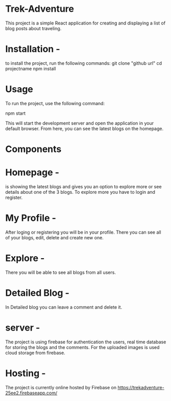# Trek-Adventure
This project is a simple React application for creating and displaying a list of blog posts about traveling.

# Installation - 
to install the project, run the following commands: 
 git clone "github url"
 cd projectname
 npm install


# Usage
To run the project, use the following command:

 npm start

This will start the development server and open the application in your default browser. From here, you can see the latest blogs on the homepage.

# Components
# Homepage -  
is showing the latest blogs and gives you an option to explore more or see details about one of the 3 blogs.
    To explore more you have to login and register.

# My Profile - 
After loging or registering you will be in your profile. There you can see all of your blogs, edit, delete and create new one.

# Explore - 
There you will be able to see all blogs from all users.

# Detailed Blog - 
In Detailed blog you can leave a comment and delete it.


# server - 
The project is using firebase for authentication the users, real time database for storing the blogs and the comments.
For the uploaded images is used cloud storage from firebase.


# Hosting - 

The project is currently online hosted by Firebase on https://trekadventure-25ee2.firebaseapp.com/
